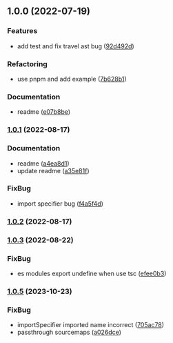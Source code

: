 ## 1.0.0 (2022-07-19)


### Features

* add test and fix travel ast bug ([92d492d](https://github.com/Geocld/vite-plugin-importus/commit/92d492d1f5abbd0cf750f22a1de62d2bd1a7d348))


### Refactoring

* use pnpm and add example ([7b628b1](https://github.com/Geocld/vite-plugin-importus/commit/7b628b19c63968b8cecb8f33e0fff48a44c5bace))


### Documentation

* readme ([e07b8be](https://github.com/Geocld/vite-plugin-importus/commit/e07b8bea43672f253c378cacc4df091ab9a1f6d8))

### [1.0.1](https://github.com/Geocld/vite-plugin-importus/compare/vite-plugin-importus@1.0.0...vite-plugin-importus@1.0.1) (2022-08-17)


### Documentation

* readme ([a4ea8d1](https://github.com/Geocld/vite-plugin-importus/commit/a4ea8d110a61e6849e09f748368007f0ed386ecd))
* update readme ([a35e81f](https://github.com/Geocld/vite-plugin-importus/commit/a35e81f52a1e71427473d7b5c98307b4f58bdbad))


### FixBug

* import specifier bug ([f4a5f4d](https://github.com/Geocld/vite-plugin-importus/commit/f4a5f4d457b06b8dcc3afe6add142a4471f39d56))

### [1.0.2](https://github.com/Geocld/vite-plugin-importus/compare/vite-plugin-importus@1.0.1...vite-plugin-importus@1.0.2) (2022-08-17)

### [1.0.3](https://github.com/Geocld/vite-plugin-importus/compare/vite-plugin-importus@1.0.2...vite-plugin-importus@1.0.3) (2022-08-22)


### FixBug

* es modules export undefine when use tsc ([efee0b3](https://github.com/Geocld/vite-plugin-importus/commit/efee0b335e4ea5e54249d35ed681a5d5603033a2))

### [1.0.5](https://github.com/Geocld/vite-plugin-importus/compare/vite-plugin-importus@1.0.3...vite-plugin-importus@1.0.5) (2023-10-23)


### FixBug

* importSpecifier imported name incorrect ([705ac78](https://github.com/Geocld/vite-plugin-importus/commit/705ac78a3cc97b09332c7827ec3839fe61a177ef))
* passthrough sourcemaps ([a026dce](https://github.com/Geocld/vite-plugin-importus/commit/a026dce998f08b5ce31dd9494e6230c140087ff4))

